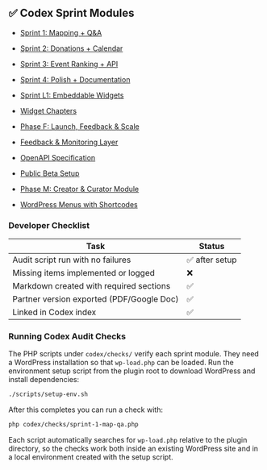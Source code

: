 ## ✅ Codex Sprint Modules

- [Sprint 1: Mapping + Q&A](./codex-sprint-1-map-qa.md)
- [Sprint 2: Donations + Calendar](./codex-sprint-2-donations-calendar.md)
- [Sprint 3: Event Ranking + API](./codex-sprint-3-ranking-api.md)
- [Sprint 4: Polish + Documentation](./codex-sprint-4-polish-docs.md)
- [Sprint L1: Embeddable Widgets](./codex-sprint-l1-embeddable-widgets.md)
- [Widget Chapters](./codex-chapters/README.md)



- [Phase F: Launch, Feedback & Scale](./codex-phase-f-launch-feedback-scale.md)
- [Feedback & Monitoring Layer](./feedback-monitoring-layer-codex.md)
- [OpenAPI Specification](./openapi.yaml)
- [Public Beta Setup](./public-beta-setup-codex.md)
- [Phase M: Creator & Curator Module](./codex-phase-m-creator-curator-codex.md)
- [WordPress Menus with Shortcodes](./wordpress-menus-codex.md)

### Developer Checklist

| Task | Status |
| --- | --- |
| Audit script run with no failures | ✅ after setup |
| Missing items implemented or logged | ❌ |
| Markdown created with required sections | ✅ |
| Partner version exported (PDF/Google Doc) | ✅ |
| Linked in Codex index | ✅ |

### Running Codex Audit Checks

The PHP scripts under `codex/checks/` verify each sprint module. They need a
WordPress installation so that `wp-load.php` can be loaded. Run the environment
setup script from the plugin root to download WordPress and install dependencies:

```bash
./scripts/setup-env.sh
```

After this completes you can run a check with:

```bash
php codex/checks/sprint-1-map-qa.php
```

Each script automatically searches for `wp-load.php` relative to the plugin
directory, so the checks work both inside an existing WordPress site and in a
local environment created with the setup script.
